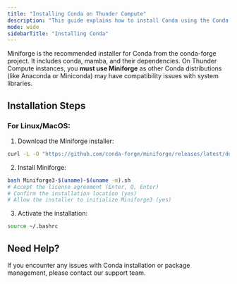 ```yaml
---
title: "Installing Conda on Thunder Compute"
description: "This guide explains how to install Conda using the Conda-forge installer (Miniforge)"
mode: wide
sidebarTitle: "Installing Conda"
---
```


Miniforge is the recommended installer for Conda from the conda-forge project. It includes conda, mamba, and their dependencies. On Thunder Compute instances, you **must use Miniforge** as other Conda distributions (like Anaconda or Miniconda) may have compatibility issues with system libraries.

## Installation Steps

### For Linux/MacOS:

1. Download the Miniforge installer:

```bash
curl -L -O "https://github.com/conda-forge/miniforge/releases/latest/download/Miniforge3-$(uname)-$(uname -m).sh"
```

2. Install Miniforge:

```bash
bash Miniforge3-$(uname)-$(uname -m).sh
# Accept the license agreement (Enter, Q, Enter)
# Confirm the installation location (yes)
# Allow the installer to initialize Miniforge3 (yes)
```

3. Activate the installation:

```bash
source ~/.bashrc
```

## Need Help?

If you encounter any issues with Conda installation or package management, please contact our support team.
